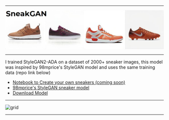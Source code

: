 <hr>

![Banner](https://github.com/Vilagamer999/SneakGAN/blob/main/banner.jpg?raw=true)

<hr>

I trained StyleGAN2-ADA on a dataset of 2000+ sneaker images, this model was inspired by 98mprice's StyleGAN model and uses the same training data (repo link below)

* [Notebook to Create your own sneakers (coming soon)](#coming_soon)
* [98mprice's StyleGAN sneaker model](https://github.com/98mprice/sneaker-generator)
* [Download Model](https://github.com/Vilagamer999/SneakGAN/releases/download/v1.0/network-snapshot-sneakGAN-0000144.pkl)
<hr>

![grid](https://user-images.githubusercontent.com/30276916/132735119-e67ee45b-b490-4eae-a899-9b80b97ee5b1.png)

<hr>
